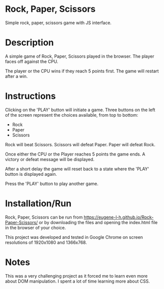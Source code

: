 # Rock, Paper, Scissors
Simple rock, paper, scissors game with JS interface.

# Description
A simple game of Rock, Paper, Scissors played in the browser. The player faces
off against the CPU.

The player or the CPU wins if they reach 5 points first. The game will restart
after a win.

# Instructions
Clicking on the 'PLAY' button will initiate a game. Three buttons on the left of
the screen represent the choices available, from top to bottom:

- Rock
- Paper
- Scissors

Rock will beat Scissors. Scissors will defeat Paper. Paper will defeat Rock.

Once either the CPU or the Player reaches 5 points the game ends. A victory or
defeat message will be displayed.

After a short delay the game will reset back to a state where the 'PLAY' button
is displayed again.

Press the 'PLAY' button to play another game.

# Installation/Run
Rock, Paper, Scissors can be run from https://eugene-l-h.github.io/Rock-Paper-Scissors/ or by
downloading the files and opening the index.html file in the browser of your
choice. 

This project was developed and tested in Google Chrome on screen resolutions of
1920x1080 and 1366x768. 

# Notes
This was a very challenging project as it forced me to learn even more about DOM
manipulation. I spent a lot of time learning more about CSS.
